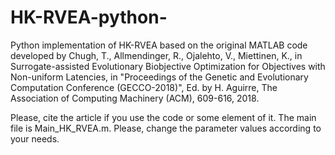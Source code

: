 # HK-RVEA-python-
Python implementation of HK-RVEA based on the original MATLAB code developed by Chugh, T., Allmendinger, R., Ojalehto, V., Miettinen, K., in Surrogate-assisted Evolutionary Biobjective Optimization for Objectives with Non-uniform Latencies, in "Proceedings of the Genetic and Evolutionary Computation Conference (GECCO-2018)", Ed. by H. Aguirre, The Association of Computing Machinery (ACM), 609-616, 2018.

Please, cite the article if you use the code or some element of it. The main file is Main_HK_RVEA.m. Please, change the parameter values according to your needs.
